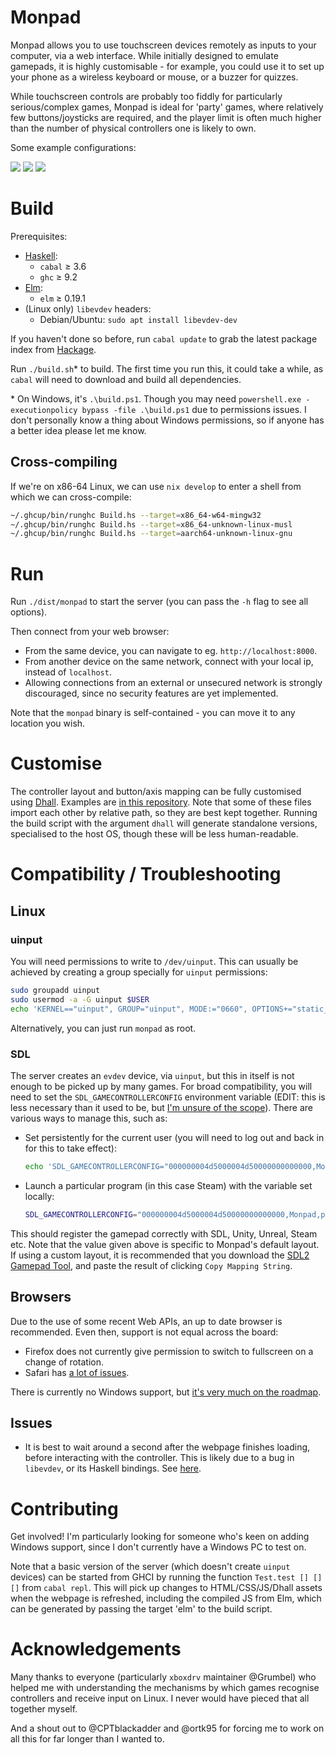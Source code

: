 
# Monpad

Monpad allows you to use touchscreen devices remotely as inputs to your computer, via a web interface. While initially designed to emulate gamepads, it is highly customisable - for example, you could use it to set up your phone as a wireless keyboard or mouse, or a buzzer for quizzes.

While touchscreen controls are probably too fiddly for particularly serious/complex games, Monpad is ideal for 'party' games, where relatively few buttons/joysticks are required, and the player limit is often much higher than the number of physical controllers one is likely to own.

Some example configurations:

![](screenshots/default.png)
![](screenshots/numpad.png)
![](screenshots/sliders.png)

# Build

Prerequisites:

- [Haskell](https://www.haskell.org/):
    - `cabal` ≥ 3.6
    - `ghc` ≥ 9.2
- [Elm](https://elm-lang.org/):
    - `elm` ≥ 0.19.1
- (Linux only) `libevdev` headers:
    - Debian/Ubuntu: `sudo apt install libevdev-dev`

If you haven't done so before, run `cabal update` to grab the latest package index from [Hackage](https://hackage.haskell.org/).

Run `./build.sh`* to build. The first time you run this, it could take a while, as `cabal` will need to download and build all dependencies.

\* On Windows, it's `.\build.ps1`. Though you may need `powershell.exe -executionpolicy bypass -file .\build.ps1` due to permissions issues. I don't personally know a thing about Windows permissions, so if anyone has a better idea please let me know.

## Cross-compiling

If we're on x86-64 Linux, we can use `nix develop` to enter a shell from which we can cross-compile:
```sh
~/.ghcup/bin/runghc Build.hs --target=x86_64-w64-mingw32
~/.ghcup/bin/runghc Build.hs --target=x86_64-unknown-linux-musl
~/.ghcup/bin/runghc Build.hs --target=aarch64-unknown-linux-gnu
```

# Run

Run `./dist/monpad` to start the server (you can pass the `-h` flag to see all options).

Then connect from your web browser:
- From the same device, you can navigate to eg. `http://localhost:8000`.
- From another device on the same network, connect with your local ip, instead of `localhost`.
- Allowing connections from an external or unsecured network is strongly discouraged, since no security features are yet implemented.

Note that the `monpad` binary is self-contained - you can move it to any location you wish.

# Customise

The controller layout and button/axis mapping can be fully customised using [Dhall](https://dhall-lang.org/). Examples are [in this repository](https://github.com/georgefst/monpad/tree/master/dhall). Note that some of these files import each other by relative path, so they are best kept together. Running the build script with the argument `dhall` will generate standalone versions, specialised to the host OS, though these will be less human-readable.

# Compatibility / Troubleshooting

## Linux

### uinput

You will need permissions to write to `/dev/uinput`. This can usually be achieved by creating a group specially for `uinput` permissions:
```bash
sudo groupadd uinput
sudo usermod -a -G uinput $USER
echo 'KERNEL=="uinput", GROUP="uinput", MODE:="0660", OPTIONS+="static_node=uinput"' | sudo tee -a /etc/udev/rules.d/99-uinput.rules > /dev/null
```

Alternatively, you can just run `monpad` as root.

### SDL

The server creates an `evdev` device, via `uinput`, but this in itself is not enough to be picked up by many games. For broad compatibility, you will need to set the `SDL_GAMECONTROLLERCONFIG` environment variable (EDIT: this is less necessary than it used to be, but [I'm unsure of the scope](https://github.com/georgefst/monpad/issues/12)). There are various ways to manage this, such as:

- Set persistently for the current user (you will need to log out and back in for this to take effect):
    ```bash
    echo 'SDL_GAMECONTROLLERCONFIG="000000004d5000004d50000000000000,Monpad,platform:Linux,a:b0,b:b1,x:b3,y:b2,guide:b4,leftx:a0,lefty:a1,"' >> ~/.profile
    ```
- Launch a particular program (in this case Steam) with the variable set locally:
    ```bash
    SDL_GAMECONTROLLERCONFIG="000000004d5000004d50000000000000,Monpad,platform:Linux,a:b0,b:b1,x:b3,y:b2,guide:b4,leftx:a0,lefty:a1," steam
    ```

This should register the gamepad correctly with SDL, Unity, Unreal, Steam etc. Note that the value given above is specific to Monpad's default layout. If using a custom layout, it is recommended that you download the [SDL2 Gamepad Tool](https://generalarcade.com/gamepadtool/), and paste the result of clicking `Copy Mapping String`.

## Browsers

Due to the use of some recent Web APIs, an up to date browser is recommended. Even then, support is not equal across the board:
- Firefox does not currently give permission to switch to fullscreen on a change of rotation.
- Safari has [a lot of issues](https://github.com/georgefst/monpad/issues/40).

There is currently no Windows support, but [it's very much on the roadmap](https://github.com/georgefst/monpad/issues/5).

## Issues

- It is best to wait around a second after the webpage finishes loading, before interacting with the controller. This is likely due to a bug in `libevdev`, or its Haskell bindings. See [here](https://github.com/georgefst/monpad/issues/2).

# Contributing

Get involved! I'm particularly looking for someone who's keen on adding Windows support, since I don't currently have a Windows PC to test on.

Note that a basic version of the server (which doesn't create `uinput` devices) can be started from GHCI by running the function `Test.test [] [] []` from `cabal repl`. This will pick up changes to HTML/CSS/JS/Dhall assets when the webpage is refreshed, including the compiled JS from Elm, which can be generated by passing the target 'elm' to the build script.

# Acknowledgements

Many thanks to everyone (particularly `xboxdrv` maintainer @Grumbel) who helped me with understanding the mechanisms by which games recognise controllers and receive input on Linux. I never would have pieced that all together myself.

And a shout out to @CPTblackadder and @ortk95 for forcing me to work on all this for far longer than I wanted to.
